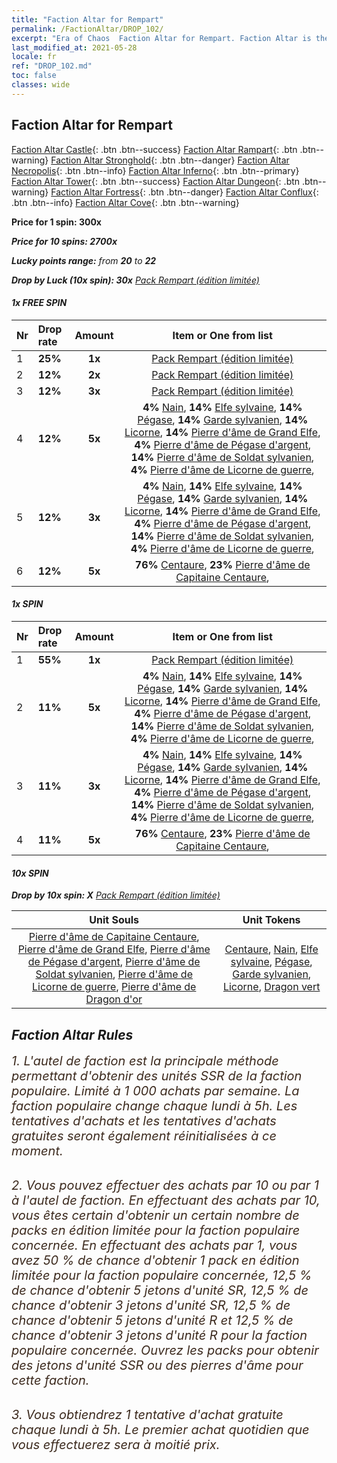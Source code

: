 ```yaml
---
title: "Faction Altar for Rempart"
permalink: /FactionAltar/DROP_102/
excerpt: "Era of Chaos  Faction Altar for Rempart. Faction Altar is the primary method for obtaining SSR units from the popular faction. Limited to 1,000 purchases each week. The popular faction changes at 05:00 every Monday. Purchase attempts and free purchase attempts will also reset then."
last_modified_at: 2021-05-28
locale: fr
ref: "DROP_102.md"
toc: false
classes: wide
---
```


##  Faction Altar for **Rempart**

  [Faction Altar Castle](/fr/FactionAltar/DROP_101/){: .btn .btn--success} [Faction Altar Rampart](/fr/FactionAltar/DROP_102/){: .btn .btn--warning} [Faction Altar Stronghold](/fr/FactionAltar/DROP_103/){: .btn .btn--danger} [Faction Altar Necropolis](/fr/FactionAltar/DROP_104/){: .btn .btn--info} [Faction Altar Inferno](/fr/FactionAltar/DROP_105/){: .btn .btn--primary} [Faction Altar Tower](/fr/FactionAltar/DROP_106/){: .btn .btn--success} [Faction Altar Dungeon](/fr/FactionAltar/DROP_107/){: .btn .btn--warning} [Faction Altar Fortress](/fr/FactionAltar/DROP_108/){: .btn .btn--danger} [Faction Altar Conflux](/fr/FactionAltar/DROP_109/){: .btn .btn--info} [Faction Altar Cove](/fr/FactionAltar/DROP_112/){: .btn .btn--warning} 

  **Price for 1 spin: 300x** <i class="fas fa-gem"/>

  **Price for 10 spins: 2700x** <i class="fas fa-gem"/>

  **Lucky points range:** from **20** to **22**

  **Drop by Luck (10x spin): 30x** [Pack Rempart (édition limitée)](/ItemsFR/con_2101/)

####  1x FREE SPIN 

  |    Nr    |  Drop rate  |  Amount   |   Item or One from list  |
  |:---------|:------------|:---------:|:------------------------:|
  | 1 | **25%** | **1x** | [Pack Rempart (édition limitée)](/ItemsFR/con_2101/) |
  | 2 | **12%** | **2x** | [Pack Rempart (édition limitée)](/ItemsFR/con_2101/) |
  | 3 | **12%** | **3x** | [Pack Rempart (édition limitée)](/ItemsFR/con_2101/) |
  | 4 | **12%** | **5x** |  **4%** [Nain](/ItemsFR/unt_200/),  **14%** [Elfe sylvaine](/ItemsFR/unt_201/),  **14%** [Pégase](/ItemsFR/unt_202/),  **14%** [Garde sylvanien](/ItemsFR/unt_203/),  **14%** [Licorne](/ItemsFR/unt_204/),  **14%** [Pierre d'âme de Grand Elfe](/ItemsFR/unt_291/),  **4%** [Pierre d'âme de Pégase d'argent](/ItemsFR/unt_292/),  **14%** [Pierre d'âme de Soldat sylvanien](/ItemsFR/unt_293/),  **4%** [Pierre d'âme de Licorne de guerre](/ItemsFR/unt_294/),  |
  | 5 | **12%** | **3x** |  **4%** [Nain](/ItemsFR/unt_200/),  **14%** [Elfe sylvaine](/ItemsFR/unt_201/),  **14%** [Pégase](/ItemsFR/unt_202/),  **14%** [Garde sylvanien](/ItemsFR/unt_203/),  **14%** [Licorne](/ItemsFR/unt_204/),  **14%** [Pierre d'âme de Grand Elfe](/ItemsFR/unt_291/),  **4%** [Pierre d'âme de Pégase d'argent](/ItemsFR/unt_292/),  **14%** [Pierre d'âme de Soldat sylvanien](/ItemsFR/unt_293/),  **4%** [Pierre d'âme de Licorne de guerre](/ItemsFR/unt_294/),  |
  | 6 | **12%** | **5x** |  **76%** [Centaure](/ItemsFR/unt_199/),  **23%** [Pierre d'âme de Capitaine Centaure](/ItemsFR/unt_290/),  |


####  1x SPIN 

  |    Nr    |  Drop rate  |  Amount   |   Item or One from list  |
  |:---------|:------------|:---------:|:------------------------:|
  | 1 | **55%** | **1x** | [Pack Rempart (édition limitée)](/ItemsFR/con_2101/) |
  | 2 | **11%** | **5x** |  **4%** [Nain](/ItemsFR/unt_200/),  **14%** [Elfe sylvaine](/ItemsFR/unt_201/),  **14%** [Pégase](/ItemsFR/unt_202/),  **14%** [Garde sylvanien](/ItemsFR/unt_203/),  **14%** [Licorne](/ItemsFR/unt_204/),  **14%** [Pierre d'âme de Grand Elfe](/ItemsFR/unt_291/),  **4%** [Pierre d'âme de Pégase d'argent](/ItemsFR/unt_292/),  **14%** [Pierre d'âme de Soldat sylvanien](/ItemsFR/unt_293/),  **4%** [Pierre d'âme de Licorne de guerre](/ItemsFR/unt_294/),  |
  | 3 | **11%** | **3x** |  **4%** [Nain](/ItemsFR/unt_200/),  **14%** [Elfe sylvaine](/ItemsFR/unt_201/),  **14%** [Pégase](/ItemsFR/unt_202/),  **14%** [Garde sylvanien](/ItemsFR/unt_203/),  **14%** [Licorne](/ItemsFR/unt_204/),  **14%** [Pierre d'âme de Grand Elfe](/ItemsFR/unt_291/),  **4%** [Pierre d'âme de Pégase d'argent](/ItemsFR/unt_292/),  **14%** [Pierre d'âme de Soldat sylvanien](/ItemsFR/unt_293/),  **4%** [Pierre d'âme de Licorne de guerre](/ItemsFR/unt_294/),  |
  | 4 | **11%** | **5x** |  **76%** [Centaure](/ItemsFR/unt_199/),  **23%** [Pierre d'âme de Capitaine Centaure](/ItemsFR/unt_290/),  |


####  10x SPIN 

  **Drop by 10x spin: X** [Pack Rempart (édition limitée)](/ItemsFR/con_2101/)

  |    Unit Souls    |  Unit Tokens  |
  |:----------------:|:-------------:|
  | [Pierre d'âme de Capitaine Centaure](/ItemsFR/unt_290/), [Pierre d'âme de Grand Elfe](/ItemsFR/unt_291/), [Pierre d'âme de Pégase d'argent](/ItemsFR/unt_292/), [Pierre d'âme de Soldat sylvanien](/ItemsFR/unt_293/), [Pierre d'âme de Licorne de guerre](/ItemsFR/unt_294/), [Pierre d'âme de Dragon d'or](/ItemsFR/unt_295/) | [Centaure](/ItemsFR/unt_199/), [Nain](/ItemsFR/unt_200/), [Elfe sylvaine](/ItemsFR/unt_201/), [Pégase](/ItemsFR/unt_202/), [Garde sylvanien](/ItemsFR/unt_203/), [Licorne](/ItemsFR/unt_204/), [Dragon vert](/ItemsFR/unt_205/) |



## Faction Altar Rules

  <span style="color: #3c2a1e;font-size:20px">1. L'autel de faction est la principale méthode permettant d'obtenir des unités SSR de la faction populaire. Limité à 1 000 achats par semaine. La faction populaire change chaque lundi à 5h. Les tentatives d'achats et les tentatives d'achats gratuites seront également réinitialisées à ce moment. </span><br/>

<br/>  <span style="color: #3c2a1e;font-size:20px">2. Vous pouvez effectuer des achats par 10 ou par 1 à l'autel de faction. En effectuant des achats par 10, vous êtes certain d'obtenir un certain nombre de packs en édition limitée pour la faction populaire concernée. En effectuant des achats par 1, vous avez 50 % de chance d'obtenir 1 pack en édition limitée pour la faction populaire concernée, 12,5 % de chance d'obtenir 5 jetons d'unité SR, 12,5 % de chance d'obtenir 3 jetons d'unité SR, 12,5 % de chance d'obtenir 5 jetons d'unité R et 12,5 % de chance d'obtenir 3 jetons d'unité R pour la faction populaire concernée. Ouvrez les packs pour obtenir des jetons d'unité SSR ou des pierres d'âme pour cette faction.</span><br/>

<br/>  <span style="color: #3c2a1e;font-size:20px">3. Vous obtiendrez 1 tentative d'achat gratuite chaque lundi à 5h. Le premier achat quotidien que vous effectuerez sera à moitié prix.</span><br/>

<br/>